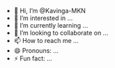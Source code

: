 - 👋 Hi, I’m @Kavinga-MKN
- 👀 I’m interested in ...
- 🌱 I’m currently learning ...
- 💞️ I’m looking to collaborate on ...
- 📫 How to reach me ...
- 😄 Pronouns: ...
- ⚡ Fun fact: ...

<!---
Kavinga-MKN/Kavinga-MKN is a ✨ special ✨ repository because its `README.md` (this file) appears on your GitHub profile.
You can click the Preview link to take a look at your changes.
--->
